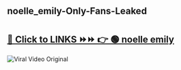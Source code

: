 
 ## noelle_emily-Only-Fans-Leaked

# <h2><a href="https://clipsfans.com/noelle_emily&ref=git">🔗 Click to LINKS ⏩⏩ 👉 🟢 noelle emily </a></h2>

<a href="https://clipsfans.com/noelle_emily&ref=git" rel="nofollow" data-target="animated-image.originalLink"><img src="https://i.ibb.co.com/xMMVF88/686577567.gif" alt="Viral Video Original" style="max-width: 100%; display: inline-block;" data-target="animated-image.originalImage"></a>
